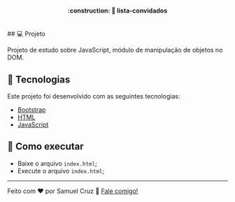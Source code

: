 <h4 align="center"> 
	:construction: 🚀 lista-convidados
</h4>

<br>
## 💻 Projeto

Projeto de estudo sobre JavaScript, módulo de manipulação de objetos no DOM.

## :rocket: Tecnologias

Este projeto foi desenvolvido com as seguintes tecnologias:

- [Bootstrap](https://getbootstrap.com/docs/4.0/getting-started/introduction/) 
- [HTML](https://developer.mozilla.org/pt-BR/docs/Web/HTML)
- [JavaScript](https://developer.mozilla.org/pt-BR/docs/Aprender/JavaScript)

## 🤔 Como executar

- Baixe o arquivo <code>index.html</code>;
- Execute o arquivo <code>index.html</code>;

---

Feito com ♥ por Samuel Cruz :wave: [Fale comigo!](https://samuel-cruz.github.io/)
